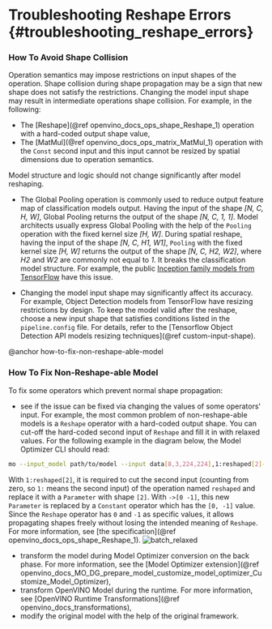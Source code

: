 # Troubleshooting Reshape Errors {#troubleshooting_reshape_errors}

### How To Avoid Shape Collision

Operation semantics may impose restrictions on input shapes of the operation.
Shape collision during shape propagation may be a sign that new shape does not satisfy the restrictions.
Changing the model input shape may result in intermediate operations shape collision. For example, in the following:

* The [Reshape](@ref openvino_docs_ops_shape_Reshape_1) operation with a hard-coded output shape value,
* The [MatMul](@ref openvino_docs_ops_matrix_MatMul_1) operation with the `Const` second input and this input cannot be resized by spatial dimensions due to operation semantics.

Model structure and logic should not change significantly after model reshaping.
- The Global Pooling operation is commonly used to reduce output feature map of classification models output.
Having the input of the shape *[N, C, H, W]*, Global Pooling returns the output of the shape *[N, C, 1, 1]*.
Model architects usually express Global Pooling with the help of the `Pooling` operation with the fixed kernel size *[H, W]*.
During spatial reshape, having the input of the shape *[N, C, H1, W1]*, `Pooling` with the fixed kernel size *[H, W]* returns the output of the shape *[N, C, H2, W2]*, where *H2* and *W2* are commonly not equal to *1*.
It breaks the classification model structure.
For example, the public [Inception family models from TensorFlow](https://github.com/tensorflow/models/tree/master/research/slim#pre-trained-models) have this issue.

- Changing the model input shape may significantly affect its accuracy.
For example, Object Detection models from TensorFlow have resizing restrictions by design.
To keep the model valid after the reshape, choose a new input shape that satisfies conditions listed in the `pipeline.config` file.
For details, refer to the [Tensorflow Object Detection API models resizing techniques](@ref custom-input-shape).

@anchor how-to-fix-non-reshape-able-model

### How To Fix Non-Reshape-able Model

To fix some operators which prevent normal shape propagation:
* see if the issue can be fixed via changing the values of some operators' input.
For example, the most common problem of non-reshape-able models is a `Reshape` operator with a hard-coded output shape.
You can cut-off the hard-coded second input of `Reshape` and fill it in with relaxed values.
For the following example in the diagram below, the Model Optimizer CLI should read:
```sh
mo --input_model path/to/model --input data[8,3,224,224],1:reshaped[2]->[0 -1]`
```

  With `1:reshaped[2]`, it is required to cut the second input (counting from zero, so `1:` means the second input) of the operation named `reshaped` and   replace it with a `Parameter` with shape `[2]`.
  With `->[0 -1]`, this new `Parameter` is replaced by a `Constant` operator which has the `[0, -1]` value.
  Since the `Reshape` operator has `0` and `-1` as specific values, it allows propagating shapes freely without losing the intended meaning of `Reshape`.   For more information, see [the specification](@ref openvino_docs_ops_shape_Reshape_1).
  ![batch_relaxed](./img/batch_relaxation.png)

* transform the model during Model Optimizer conversion on the back phase. For more information, see the [Model Optimizer extension](@ref openvino_docs_MO_DG_prepare_model_customize_model_optimizer_Customize_Model_Optimizer),
* transform OpenVINO Model during the runtime. For more information, see [OpenVINO Runtime Transformations](@ref openvino_docs_transformations),
* modify the original model with the help of the original framework.
